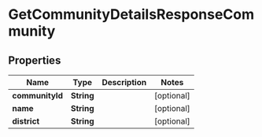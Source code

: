 

# GetCommunityDetailsResponseCommunity

## Properties

Name | Type | Description | Notes
------------ | ------------- | ------------- | -------------
**communityId** | **String** |  |  [optional]
**name** | **String** |  |  [optional]
**district** | **String** |  |  [optional]



